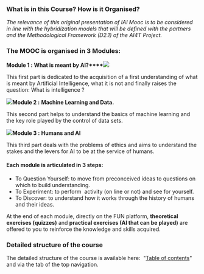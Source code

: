 ### What is in this Course? How is it Organised?

_The relevance of this original presentation of IAI Mooc is to be considered in line with the hybridization models that will be defined with the partners and the Methodological Framework (D2.1) of the AI4T Project._


### The MOOC is organised in 3 Modules:

**Module 1 :** **What is meant by AI?****![](/static/bulle-IAI-module1.png)**

This first part is dedicated to the acquisition of a first understanding of what is meant by Artificial Intelligence, what it is not and finally raises the question: What is intelligence ?

![](/static/bulle-IAI-module2.png)**Module 2 :** **Machine Learning and Data.**

This second part helps to understand the basics of machine learning and the key role played by the control of data sets.

![](/static/bulle-IAI-module3.png)**Module 3 :** **Humans and AI**

This third part deals with the problems of ethics and aims to understand the stakes and the levers for AI to be at the service of humans.

#### Each module is articulated in 3 steps:

*   To Question Yourself: to move from preconceived ideas to questions on which to build understanding.
*   To Experiment: to perform  activity (on line or not) and see for yourself.
*   To Discover: to understand how it works through the history of humans and their ideas.

At the end of each module, directly on the FUN platform, **theoretical exercises (quizzes)** and **practical exercises (AI that can be played)** are offered to you to reinforce the knowledge and skills acquired.

### Detailed structure of the course

The detailed structure of the course is available here:  "[Table of contents](https://lms.fun-mooc.fr/courses/course-v1:inria+41029+session01/6bbd354627d2421f96a09c7a6e96b6eb/)" and via the tab of the top navigation.
